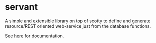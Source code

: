 servant
=======

A simple and extensible library on top of scotty to define and generate resource/REST oriented web-service just from the database functions.

See [here](http://alpmestan.com/servant/) for documentation.